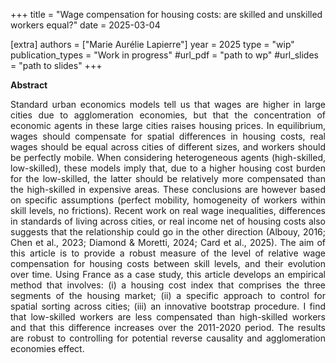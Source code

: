 +++
title = "Wage compensation for housing costs: are skilled and unskilled workers equal?"
date = 2025-03-04

[extra]
authors = ["Marie Aurélie Lapierre"]
year = 2025
type = "wip"
publication_types = "Work in progress"
#url_pdf = "path to wp"
#url_slides = "path to slides"
+++

**Abstract** 


<p align="justify"> 
Standard urban economics models tell us that wages are higher in large cities due to agglomeration economies, but that the concentration of economic agents in these large cities 
raises housing prices. In equilibrium, wages should compensate for spatial differences in housing costs, real wages should be equal across cities of different sizes, and workers 
should be perfectly mobile. When considering heterogeneous agents (high-skilled, low-skilled), these models imply that, due to a higher housing cost burden for the low-skilled, 
the latter should be relatively more compensated than the high-skilled in expensive areas. These conclusions are however based on specific assumptions 
(perfect mobility, homogeneity of workers within skill levels, no frictions). Recent work on real wage inequalities, differences in standards of living across cities, 
or real income net of housing costs also suggests that the relationship could go in the other direction (Albouy, 2016; Chen et al., 2023; Diamond & Moretti, 2024; Card et al., 2025). 
The aim of this article is to provide a robust measure of the level of relative wage compensation for housing costs between skill levels, and their evolution over time. 
Using France as a case study, this article develops an empirical method that involves: (i) a housing cost index that comprises the three segments of the housing market; 
(ii) a specific approach to control for spatial sorting across cities; (iii) an innovative bootstrap procedure. I find that low-skilled workers are less compensated than high-skilled
 workers and that this difference increases over the 2011-2020 period. The results are robust to controlling for potential reverse causality and agglomeration economies effect.
</p>

